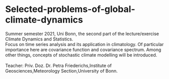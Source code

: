 # Selected-problems-of-global-climate-dynamics
Summer semester 2021, Uni Bonn, the second part of the lecture/exercise Climate Dynamics and Statistics.<br>
Focus on time series analysis and its application in climatology. Of particular importance here are covariance function and covariance spectrum. Among other things, concepts of stochastic climate modelling will be introduced.<br><br>
Teacher: Priv. Doz. Dr. Petra Friederichs,Institute of Geosciences,Meteorology Section,University of Bonn.
